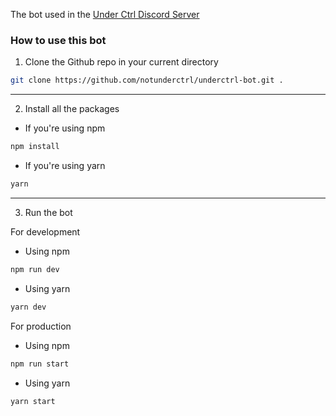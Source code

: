 The bot used in the [Under Ctrl Discord Server](https://discord.underctrl.io)

### How to use this bot

1. Clone the Github repo in your current directory

```bash
git clone https://github.com/notunderctrl/underctrl-bot.git .
```

---

2. Install all the packages

- If you're using npm

```bash
npm install
```

- If you're using yarn

```bash
yarn
```

---

3. Run the bot

For development

- Using npm

```bash
npm run dev
```

- Using yarn

```bash
yarn dev
```

For production

- Using npm

```bash
npm run start
```

- Using yarn

```bash
yarn start
```
